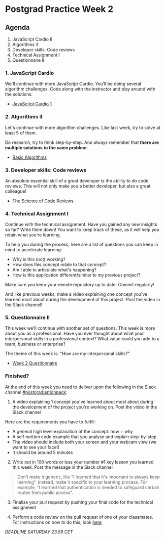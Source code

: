 # Postgrad Practice Week 2

## Agenda

1. JavaScript Cardio II
2. Algorithms II
3. Developer skills: Code reviews
4. Technical Assignment I
5. Questionnaire II

### 1. JavaScript Cardio

We'll continue with more JavaScript Cardio. You'll be doing several algorithm challenges. Code along with the instructor and play around with the solutions.

- [JavaScript Cardio 1](https://www.youtube.com/watch?v=M2bJBuaOeOQ)

### 2. Algorithms II

Let's continue with more algorithm challenges. Like last week, try to solve at least 5 of them.

Do research, try to think step-by-step. And always remember that **there are multiple solutions to the same problem**.

- [Basic Algorithms](https://www.freecodecamp.org/learn/javascript-algorithms-and-data-structures/basic-algorithm-scripting/)

### 3. Developer skills: Code reviews

An absolute essential skill of a great developer is the ability to do code reviews. This will not only make you a better developer, but also a great colleague!

- [The Science of Code Reviews](https://www.youtube.com/watch?v=EyL7mqwpZhk)

### 4. Technical Assignment I

Continue with the technical assignment. Have you gained any new insights so far? Write them down! You want to keep track of these, as it will help you retain what you're learning.

To help you during the process, here are a list of questions you can keep in mind to accelerate learning:

- Why is this (not) working?
- How does this concept relate to that concept?
- Am I able to articulate what's happening?
- How is this application different/similar to my previous project?

Make sure you keep your remote repository up to date. Commit regularly!

And like previous weeks, make a video explaining one concept you've learned most about during the development of this project. Post the video in the Slack channel!

### 5. Questionnaire II

This week we'll continue with another set of questions. This week is more about you as a professional. Have you ever thought about what your interpersonal skills in a professional context? What value could you add to a team, business or enterprise?

The theme of this week is: "How are my interpersonal skills?"

- [Week 2 Questionnaire](https://hackyourfuture.typeform.com/to/W7Nku0co)

### Finished?

At the end of this week you need to deliver upon the following in the Slack channel [#postgraduationpack](https://hackyourfuture.slack.com/archives/C010LE1F9U7):

1. A video explaining 1 concept you've learned about most about during the development of the project you're working on. Post the video in the Slack channel

Here are the requirements you have to fulfill:

- A general high level explanation of the concept: how + why
- A self-written code example that you analyse and explain step-by-step
- The video should include both your screen and your webcam view (we want to see your face!)
- It should be around 5 minutes

2. Write out in 100 words or less your number #1 key lesson you learned this week. Post the message in the Slack channel

> Don't make it generic, like "I learned that it's important to always keep learning". Instead, make it specific to your learning process. For example, "I learned that authentication is needed to safeguard certain routes from public access".

3. Finalize your pull request by pushing your final code for the technical assignment

4. Perform a code review on the pull request of one of your classmates. For instructions on how to do this, look [here](./../how-to-code-review.md)

_DEADLINE SATURDAY 23.59 CET_
